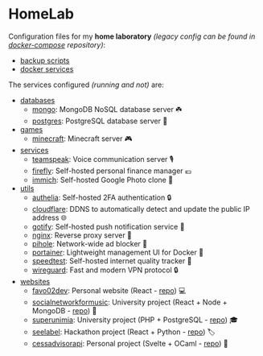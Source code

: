 # HomeLab

Configuration files for my **home laboratory** _(legacy config can be found in [docker-compose](https://github.com/Favo02/docker-compose) repository)_:

- [backup scripts](./scripts)
- [docker services](./services)

The services configured _(running and not)_ are:

- [databases](./services/databases)
    - [mongo](./services/databases/mongo): MongoDB NoSQL database server ☘️
    - [postgres](./services/databases/postgres/): PostgreSQL database server 🐘
- [games](./services/games)
    - [minecraft](./services/games/minecraft): Minecraft server 🎮
- [services](./services/services)
    - [teamspeak](./services/services/teamspeak): Voice communication server 🎙️
    - [firefly](./services/services/firefly): Self-hosted personal finance manager 💶
    - [immich](./services/services/immich): Self-hosted Google Photo clone 📸
- [utils](./services/utils)
    - [authelia](./services/utils/authelia): Self-hosted 2FA authentication 🔒
    - [cloudflare](./services/utils/cloudflare): DDNS to automatically detect and update the public IP address 🌐
    - [gotify](./services/utils/gotify): Self-hosted push notification service 📲
    - [nginx](./services/utils/nginx): Reverse proxy server 🔄
    - [pihole](./services/utils/pihole): Network-wide ad blocker 🚫
    - [portainer](./services/utils/portainer): Lightweight management UI for Docker 🐳
    - [speedtest](./services/utils/speedtest): Self-hosted internet quality tracker 📶
    - [wireguard](./services/utils/wireguard): Fast and modern VPN protocol 🔒
- [websites](./services/websites)
    - [favo02dev](./services/websites/favo02dev): Personal website (React - [repo](https://github.com/favo02/favo02.dev)) 💻
    - [socialnetworkformusic](./services/websites/socialnetworkformusic): University project (React + Node + MongoDB - [repo](https://github.com/favo02/social-network-for-music)) 🎵
    - [superunimia](./services/websites/superunimia): University project (PHP + PostgreSQL - [repo](https://github.com/favo02/super-unimia)) 🎓
    - [seelabel](./services/websites/seelabel): Hackathon project (React + Python - [repo](https://github.com/favo02/see-label)) 🏷️
    - [cessadvisorapi](./services/websites/cessadvisorapi): Personal project (Svelte + OCaml - [repo](https://github.com/favo02/cess-advisor)) 🚽
